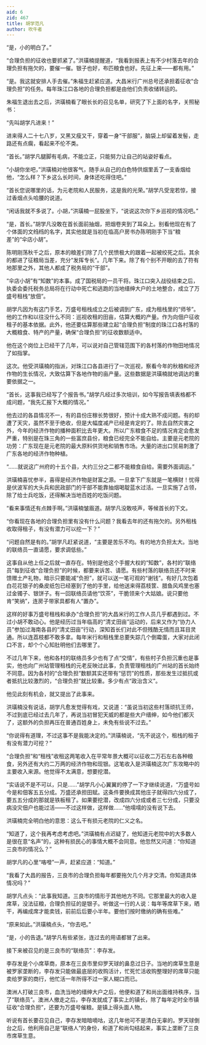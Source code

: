 ```yaml
---
aid: 6
zid: 467
title: 胡学范凡
author: 吹牛者
---
```


“是，小的明白了。”

“合理负担的征收也要抓紧了。”洪璜楠提醒道，“我看到报表上有不少村落去年的合理负担有拖欠的，要催一催。银子也好，布匹粮食也好。先征上来——都有用。”

“是。我这就安排人手去催。”朱福生赶紧应道。大昌米行广州总号还承担着征收“合理负担”的任务。每年珠江口各地的合理负担都是由他们负责收储转运的。

朱福生退出去之后，洪璜楠看了眼长长的召见名单，研究了下上面的名字，关照秘书：

“先叫胡学凡进来！”

进来得人二十七八岁，又黑又瘦又干，穿着一身“干部服”，脑袋上却留着发髻，走路还有点瘸，看起来不伦不类。

“首长。”胡学凡腿脚有毛病，不能立正，只能努力让自己的站姿好看点。

“小胡你坐吧，”洪璜楠对他很客气，随手从自己的白色特供烟里丢了一支香烟给他，“怎么样？下乡这么长时间，身体还吃得住吧。”

“首长您说哪里的话，为元老院和人民服务，这是我的光荣。”胡学凡受宠若惊，接过香烟点头哈腰的说道。

“闲话我就不多说了。小胡，”洪璜楠一屁股坐下，“说说这次你下乡巡视的情况吧。”

“是，首长。”胡学凡没敢在首长面前抽烟，把烟卷夹到了耳朵上。别看他现在有了个体面的文绉绉的名字，其实他就是当初在临高户房书办陈明刚手下当“粮差”的“伞店小胡”。

陈明刚荡秋千之后，原本的粮差们除了几个民愤极大的跟着一起被绞死之后。其余的都进了征粮局当差，充分“发挥专长”。几年下来。除了有个别不开眼的去了符有地那里之外，其他人都成了税务局的“干部”。

“伞店小胡”有“知数”的本事。成了国税局的一员干将。珠江口突入战役结束之后，执委会委托税务总局将在行动中死亡和逃跑的当地缙绅大户的土地整合，成立了万盛号租栈“放佃”。

胡学凡因为有这门手艺，万盛号租栈成立之后被调到广东，成为租栈里的“师爷”。他的工作和以往没什么不同：巡视收租的田亩，估算大概的产量。作为向佃户征收租子的基本依据。此外，他还要估算那些建立起“合理负担”制度的珠江口各村落的大概粮食、特产的产量，确保“合理负担”的征收数额适中。

他在这个岗位上已经干了几年，可以说对自己管辖范围下的各村落的作物田地情况了如指掌。

这次。他受洪璜楠的指派，对珠江口各县进行了一次巡视，察看今年的秋粮和经济作物的生长情况，大致估算下各地作物的亩产量。这些数据是洪璜楠就地调达的重要依据之一。

“首长，这事我已经写了个报告书。”胡学凡经过多次培训，如今写报告填表格都不成问题，“我先汇报下大概的情况。”

他去过的各县情况不一，有的县份庄稼长势很好，预计十成大熟不成问题。有的却遭了天灾，虽然不至于绝收，但是大幅度减产已经是肯定的了。除去自然灾害之外，今年的经济作物的播种面积比去年更大。所以广东粮食不足的情况肯定会愈发严重，特别是在珠三角的一些富庶县份，粮食已经完全不能自给。主要是元老院的功劳：广东现在是元老院的最大原料供货地和销售市场。大量的进出口贸易刺激了广东各地的经济作物种植。

“……就说这广州府的十五个县，大约三分之二都不能粮食自给。需要外面调运。”

洪璜楠喜忧参半，喜得是经济作物是财富之源。一旦拿下广东就是一笔横财！忧得是伏波军的大头兵和民政部门的干部不能靠抽烟喝靛蓝水过活。一旦实施了占领，除了给士兵吃饭，还得解决当地百姓的吃饭问题。

“看来事情还有点棘手啊。”洪璜楠皱眉道。胡学凡没敢吱声，等候首长的下文。

“你看现在各地的合理负担里有没有什么问题？我看去年的还有拖欠的。另外租栈收取得租子，有没有潜力可以挖一下？”

“问题自然是有的。”胡学凡赶紧说道，“主要是苦乐不均。有的地方负担太大。当地的联络员一直请愿，要求调低些。”

这事自从他上任之后就一直存在。特别是他这个手握大权的“知数”，各村的“联络员”每到征收“合理负担”的时候，都要来诉苦、请愿。有些村落的联络员还不时来馈赠土产礼物，暗示只要能减“负担”，就可以送一笔可观的“谢钱”。有好几次包着白花花银子的桑皮纸包已经塞到了他的手里，给他送来得荔枝筐、腊鱼风鸡里也塞过金镯子、银饼子。有一回联络员请他“饮茶”，干脆领来个大姑娘。说只要他肯“笑纳”，连房子带家具都有人“置办”。

这样的好事万盛号租栈和承办“合理负担”的大昌米行的工作人员几乎都遇到过。不过小胡不敢动心。他是经历过当年临高的“清丈田亩”运动的，后来又作为“协力人员”参加过海南各县的“清丈田亩”行动，深知首长们对此不但残酷无情而且耳目灵通。所以连荔枝都不敢多拿。每年米行和租栈里总要失踪几个倒霉蛋，大家对此闭口不言，却个个心知肚明他们去哪里了。

不过几年下来，他和各村的联络员多少也有了点“交情”，有些村子负担沉重也是事实，他也向广州站管理租栈的元老反映过此事，负责管理租栈的广州站的首长始终不同意。因为各村的“合理负担”数额其实还带有“惩罚”的性质，那些发生过抵抗或者抵抗比较激烈的，“合理负担”就比较重。多少有点“政治含义”。

他见此刻有机会，就又提出了此事来。

洪璜楠没有说话，胡学凡愈发觉得有戏，又说道：“虽说当初这些村落顽抗王师，不过到底已经过去几年了，再说当初冒犯天威的都是些大户缙绅，如今他们都灭了，这额外的负担再压在普通百姓身上，未免有些说不过去。”

“你说得有道理，不过这事不是我能决定的。”洪璜楠说，“先不说这个，租栈的租子有没有潜力可挖？”

“合理负担”和“租栈”收租这两笔收入在平常年景大概可以征收二万石左右各种粮食，另外还有大约二万两的经济作物和现银。这笔收入是洪璜楠这次广东攻略中的主要收入来源。他觉得不太满意，想要挖潜。

“实话说不是不可以，只是……”胡学凡小心翼翼的停了一下才继续说道，“万盛号如今是和佃客五五分成。万盛还承担田赋。这条件要换成其他庄子就得四六分成了，要五五分成的那就是铁板租了。如果要挖潜，改成四六分成或者三七分成，只要没病没灾佃户也能过活——不过这样做，这样做……”他嚅嚅的没有说下去。

洪璜楠完全明白他的意思：这么干有损元老院的仁义之名。

“知道了，这个我再考虑考虑吧。”洪璜楠有点迟疑了，他知道元老院中的大多数人是很在意“名声”的，这种有损民心的事情大概不会同意。他忽然又问道：“你知道三良市的情况么？”

胡学凡的心里“咯噔”一声，赶紧应道：“知道。”

“我看了大昌的报告，三良市的合理负担每年都要拖欠几个月才交清。你知道具体情况吗？”

胡学凡点头：“此事我知道。三良市的情形于其他地方不同。它那里最大的收入是席草，没法征粮，合理负担征的是银子。听做这一行的人说：每年等席草下来，晒干，再编成席才能卖钱，前前后后要小半年。要他们按时缴纳的确有些难。”

“原来如此。”洪璜楠点头，“你去吧。”

“是，小的告退。”胡学凡有些紧张，连过去的用语都冒了出来。

接下来被召见的是三良市的“联络员”：李存发。

李存发是个小席草商，原本在三良市里仰罗天球的鼻息过日子。当地的席草生意是被罗家垄断的，李存发只能做最底层的收购活计，忙死忙活收购整理好的席草只能卖给罗家的商行，他忙活一年所得不过一家人糊口而已。

澳洲人打破三良市，血洗当地的缙绅大户之后，他便和道了和尚出面维持秩序，当了“联络员”。澳洲人撤走之后，李存发就成了事实上的镇长，除了每年定时全市镇征收“合理负担”，还要为万盛号催粮。是镇上得头面人物。

听说有首长要召见自己，李存发暗暗嘀咕，这几年他可不是清白无辜的。罗天球倒台之后，他利用自己是“联络人”的身份，和道了和尚勾结起来，事实上垄断了三良市席草生意。
